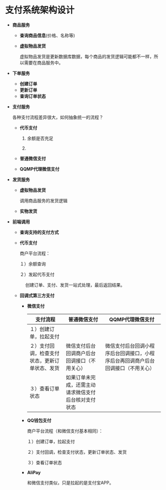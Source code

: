# 支付系统架构设计

+ **商品服务**

  + **查询商品信息**(价格、名称等)

  + **虚拟物品发货**

    虚拟物品发货是更新数据库数据，每个商品的发货逻辑可能都不一样，所以需要在商品服务中。

+ **下单服务**
  + **创建订单**
  + **更新订单**
  + **查询订单状态**

+ **支付服务**

  各种支付流程差异很大，如何抽象统一的流程？

  + **代币支付**

    1) 余额是否充足

    2) 

  + **普通微信支付**

  + **QQMP代理微信支付**

+ **发货服务**

  + **虚拟物品发货**

    调用商品服务的发货逻辑

  + **实物发货**

+ **前端调用**

  + **查询支持的支付方式**

  + **代币支付**

    商户平台流程：

    １）余额查询

    ２）发起代币支付

    ​	　创建订单、支付、发货一站式处理，最后返回结果。

  + **回调式第三方支付**

    + **微信支付**

      | 支付流程                                       | 普通微信支付                                         | QQMP代理微信支付                                             |
      | ---------------------------------------------- | ---------------------------------------------------- | ------------------------------------------------------------ |
      | １）创建订单，拉起支付                         |                                                      |                                                              |
      | ２）支付回调，检查支付状态，更新订单状态、发货 | 微信支付后台回调商户后台回调接口（不用关心）         | 微信支付后台回调小程序后台回调接口，小程序后台再回调商户后台回调接口（不用关心） |
      | ３）查看订单状态                               | 如果订单未完成，还需主动请求微信支付后台核对支付状态 |                                                              |

    + **QQ钱包支付**

      商户平台流程（和微信支付基本相同）：

      １）创建订单，拉起支付

      ２）支付回调，检查支付状态，更新订单状态、发货

      ３）查看订单状态

    + **AliPay**

      和微信支付类似，只是拉起的是支付宝APP。

